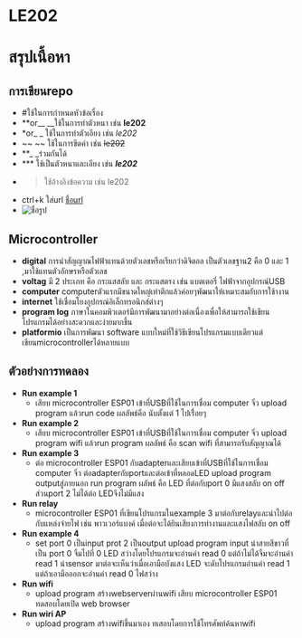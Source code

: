 # LE202
# สรุปเนื้อหา 
## การเขียนrepo
  - #ใช้ในการกำหนดหัวข้อเรื่อง 
  - **or__ __ใช้ในการทำตัวหนา เช่น **le202**
  - *or_ _ ใช้ในการทำตัวเอียง เช่น *le202*
  - ~~ ~~ ใช้ในการขีดค่า เช่น ~~le202~~
  - **_ _ร่วมกันได้
  - *** ใช้เป็นตัวหนาและเอียง เช่น ***le202***
  - >ใช้อ้างอิงข้อความ เช่น le202 
  - ctrl+k ใส่url [ชื่อurl](url) 
  - ![ชื่อรูป](urlรูป) 
  
## **Microcontroller**
- **digital**
  การนำสัญญาณไฟฟ้าแทนด้วยตัวเลขหรือเรียกว่าดิจิตอล เป็นตัวเลขฐาน2 คือ 0 และ 1 ,มาใช้แทนตัวอักษรหรือตัวเลข  
 - **voltag** มี 2 ประเภท คือ กระแสสลับ และ กระแสตรง เช่น แบตเตอรี่ ไฟฟ้าจากอุปกรณ์USB
 - **computer** computerตัวแรกมีขนาดใหญ่เท่าตึกแล้วค่อยๆพัฒนาให้เหมาะสมกับการใช้างาน
 - **internet** ใช้เชื่อมโยงอุปกรณ์อิเล็กทรอนิกส์ต่างๆ
 - **program log** ภาษาในคอมพิวเตอร์มีการพัฒนามาอย่างต่อเนื่องเพื่อให้สามารถใช้เขียนโปรแกรมได้อย่างสะดวกและง่ายมากขึ้น
 - **platformio** เป็นการพัฒนา software แบบใหม่ที่ใช้วิธีเขียนโปรแกรมแบบเดียวแต่เขียนmicrocontrollerได้หลายแบบ
 
 ## **ตัวอย่างการทดลอง**
 - **Run example 1**
    - เสียบ microcontroller ESP01 เข้าที่USBที่ใช้ในการเชื่อม computer จิ๋ว upload program แล้วrun code ผลลัพธ์คือ นับตั้งแต่ 1 ไปเรื่่อยๆ
 - **Run example 2**
    - เสียบ microcontroller ESP01 เข้าที่USBที่ใช้ในการเชื่อม computer จิ๋ว upload program wifi แล้วrun program ผลลัพธ์ คือ scan wifi ที่สามารถรับสัญญาณได้
 - **Run example 3** 
    - ต่อ microcontroller ESP01 กับadapterและเสียบเข้าที่USBที่ใช้ในการเชื่อม computer จิ๋ว  ต่อadapterกับportและต่อเข้าที่หลอดLED upload program outputสู่ภายนอก run program ผลัพธ์ คือ LED ที่ต่อกับport  0 มีแสงสลับ on off ส่วนport 2 ไม่ได้ต่อ LEDจึงไม่มีแสง
 - **Run relay**
    - microcontroller ESP01 ที่เขียนโปรแกรมในexample 3 มาต่อกับrelayและนำไปต่อกับแหล่งจ่ายไฟ เช่น พาวเวอร์แบงค์
    เมื่อต่อจะได้ยินเสียงการทำงานและแสงไฟสลับ on off
 - **Run example 4**
    - set port 0 เป็นinput prot 2 เป็นoutput upload program input นำสายสีขาวที่เป็น port 0 จิ้มไปที่ 0 LED สว่างโดยโปรแกรมจะอ่านค่า read 0 แต่ถ้าไม่ได้จิ้มจะอ่านค่า read 1 นำsensor มาต่อจะเห็นว่าเมื่อเอามือบังแสง LED จะดับโปรแกรมอ่านค่า read 1 แต่ถ้าเอามือออกจะอ่านค่า read 0 ไฟสว่าง
 - **Run wifi**
    - upload program สร้างwebserverผ่านwifi เสียบ microcontroller ESP01 ทดสอบโดยเปิด web browser
 - **Run wiri AP**
    - upload program สร้างwifiขึ้นมาเอง ทเสอบโดยการใช้โทรศัพท์ค้นหาwifi
